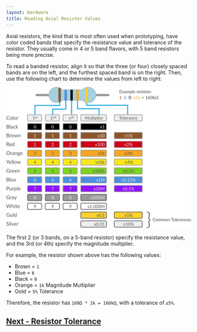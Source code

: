```yaml
---
layout: Hardware
title: Reading Axial Resistor Values
---
```


Axial resistors, the kind that is most often used when prototyping, have color coded bands that specify the resistance value and tolerance of the resistor. They usually come in 4 or 5 band flavors, with 5 band resistors being more precise.

To read a banded resistor, align it so that the three (or four) closely spaced bands are on the left, and the furthest spaced band is on the right. Then, use the following chart to determine the values from left to right:

![4-band resistor color chart](/Common_Files/Reading_Axial_Resistors.svg)

The first 2 (or 3 bands, on a 5-band resistor) specify the resistance value, and the 3rd (or 4th) specify the magnitude multiplier. 

For example, the resistor shown above has the following values:

* Brown = `1`
* Blue = `6`
* Black = `0`
* Orange = `1k` Magnitude Multiplier
* Gold = `5%` Tolerance

Therefore, the resistor has `160Ω * 1k = 160kΩ`, with a tolerance of `±5%`.


## [Next - Resistor Tolerance](../Resistor_Tolerance)

<br/>